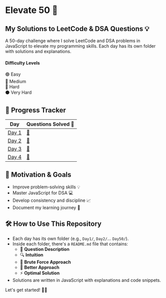 # Elevate 50 🚀

## My Solutions to LeetCode & DSA Questions 💡

A 50-day challenge where I solve LeetCode and DSA problems in JavaScript to elevate my programming skills. Each day has its own folder with solutions and explanations.

#### Difficulty Levels

🟢 Easy  
🔵 Medium  
🔴 Hard  
⚫️ Very Hard

## 📅 Progress Tracker

| Day  | Questions Solved 📌 |
|------|---------------------|
| [Day 1](./Day%2001/Day1.md)  | [🔗](./Day%2001/Day1.md)  |
| [Day 2](./Day%2002/Day2.md)  | [🔗](./Day%2002/Day2.md)  |
| [Day 3](./Day%2003/Day3.md)  | [🔗](./Day%2003/Day3.md)  |
| [Day 4](./Day%2004/Day4.md)  | [🔗](./Day%2004/Day4.md)  |


## 🎯 Motivation & Goals
- Improve problem-solving skills 💡
- Master JavaScript for DSA 💻
- Develop consistency and discipline 📈
- Document my learning journey 📖

## 🛠️ How to Use This Repository
- Each day has its own folder (e.g., `Day1/`, `Day2/`... `Day50/`).
- Inside each folder, there's a `README.md` file that contains:
  - 📌 **Question Description**
  - 🔍 **Intuition**
  - 🛑 **Brute Force Approach**
  - 🚀 **Better Approach**
  - ⚡ **Optimal Solution**
- Solutions are written in JavaScript with explanations and code snippets.

Let's get started! 🚀🔥

